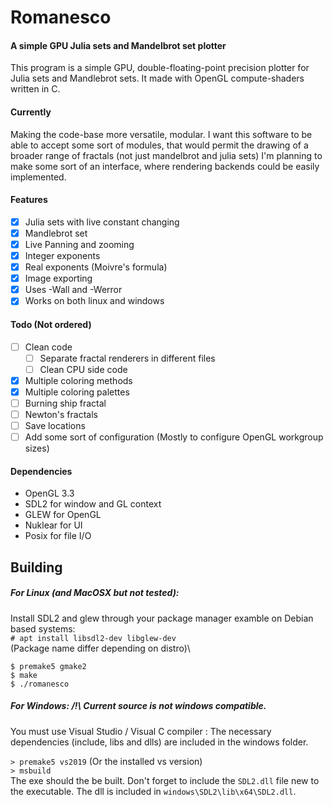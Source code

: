 # Romanesco
#### A simple GPU Julia sets and Mandelbrot set plotter

This program is a simple GPU, double-floating-point precision plotter for Julia sets and Mandlebrot sets. It made with OpenGL compute-shaders written in C.

#### Currently

Making the code-base more versatile, modular.
I want this software to be able to accept some sort of modules, that would permit the drawing of a broader range of fractals (not just mandelbrot and julia sets)
I'm planning to make some sort of an interface, where rendering backends could be easily implemented.

#### Features

- [x] Julia sets with live constant changing
- [x] Mandlebrot set
- [x] Live Panning and zooming
- [x] Integer exponents
- [x] Real exponents (Moivre's formula)
- [x] Image exporting
- [x] Uses -Wall and -Werror
- [x] Works on both linux and windows

#### Todo (Not ordered)

- [ ] Clean code
  - [ ] Separate fractal renderers in different files
  - [ ] Clean CPU side code
- [x] Multiple coloring methods
- [x] Multiple coloring palettes
- [ ] Burning ship fractal
- [ ] Newton's fractals
- [ ] Save locations
- [ ] Add some sort of configuration (Mostly to configure OpenGL workgroup sizes)

#### Dependencies

- OpenGL 3.3
- SDL2 for window and GL context
- GLEW for OpenGL
- Nuklear for UI
- Posix for file I/O

## Building 

##### For Linux (and MacOSX but not tested):
Install SDL2 and glew through your package manager
examble on Debian based systems:\
`# apt install libsdl2-dev libglew-dev`\
(Package name differ depending on distro)\

`$ premake5 gmake2`\
`$ make`\
`$ ./romanesco`

##### For Windows: /!\ Current source is not windows compatible.
You must use Visual Studio / Visual C compiler :
The necessary dependencies (include, libs and dlls) are included in the windows folder.

`> premake5 vs2019` (Or the installed vs version)\
`> msbuild`\
The exe should the be built.
Don't forget to include the `SDL2.dll` file new to the executable. The dll is included in `windows\SDL2\lib\x64\SDL2.dll`.

